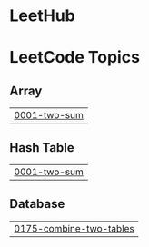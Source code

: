 # LeetHub

<!---LeetCode Topics Start-->
# LeetCode Topics
## Array
|  |
| ------- |
| [0001-two-sum](https://github.com/red-sprout/LeetHub/tree/master/0001-two-sum) |
## Hash Table
|  |
| ------- |
| [0001-two-sum](https://github.com/red-sprout/LeetHub/tree/master/0001-two-sum) |
## Database
|  |
| ------- |
| [0175-combine-two-tables](https://github.com/red-sprout/LeetHub/tree/master/0175-combine-two-tables) |
<!---LeetCode Topics End-->